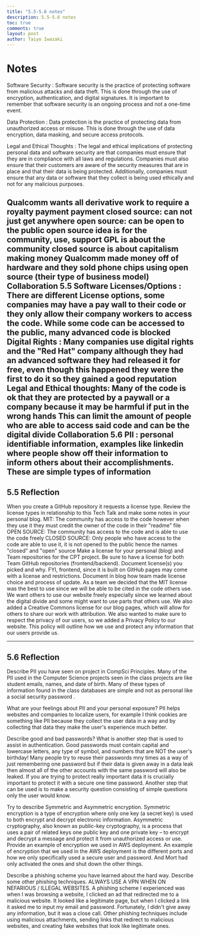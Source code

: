 ```yaml
---
title: "5.5-5.6 notes"
description: 5.5-5.6 notes
toc: true
comments: true
layout: post
author: Taiyo Iwazaki
---
```



# Notes

Software Security : Software security is the practice of protecting software from malicious attacks and data theft. This is done through the use of encryption, authentication, and digital signatures. It is important to remember that software security is an ongoing process and not a one-time event.

Data Protection : Data protection is the practice of protecting data from unauthorized access or misuse. This is done through the use of data encryption, data masking, and secure access protocols.

Legal and Ethical Thoughts : The legal and ethical implications of protecting personal data and software security are that companies must ensure that they are in compliance with all laws and regulations. Companies must also ensure that their customers are aware of the security measures that are in place and that their data is being protected. Additionally, companies must ensure that any data or software that they collect is being used ethically and not for any malicious purposes.

Qualcomm wants all derivative work to require a royalty payment payment
closed source: can not just get anywhere
open source: can be open to the public
open source idea is for the community, use, support
GPL is about the community
closed source is about capitalism making money
Qualcomm made money off of hardware and they sold phone chips using open source (their type of business model)
Collaboration 5.5
Software Licenses/Options : There are different License options, some companies may have a pay wall to their code or they only allow their company workers to access the code. While some code can be accessed to the public, many advanced code is blocked
Digital Rights : Many companies use digital rights and the "Red Hat" company although they had an advanced software they had released it for free, even though this happened they were the first to do it so they gained a good reputation
Legal and Ethical thoughts:
Many of the code is ok that they are protected by a paywall or a company because it may be harmful if put in the wrong hands
This can limit the amount of people who are able to access said code and can be the digital divide
Collaboration 5.6
PII : personal identifiable information, examples like linkedin where people show off their information to inform others about their accomplishments. These are simple types of information
---
## 5.5 Reflection

When you create a GitHub repository it requests a license type. Review the license types in relationship to this Tech Talk and make some notes in your personal blog.
MIT: The community has access to the code however when they use it they must credit the owner of the code in their "readme" file
OPEN SOURCE: The community has access to the code and is able to use the code freely
CLOSED SOURCE: Only people who have access to the code are able to use it, it is not opened to the public hence the names "closed" and "open" source
Make a license for your personal (blog) and Team repositories for the CPT project. Be sure to have a license for both Team GitHub repositories (frontend/backend). Document license(s) you picked and why. FYI, frontend, since it is built on GitHub pages may come with a license and restrictions. Document in blog how team made license choice and process of update.
As a team we decided that the MIT license was the best to use since we will be able to be cited in the code others use. We want others to use our website freely especially since we learned about the digital divide and some might want to use parts that others use. We also added a Creative Commons license for our blog pages, which will allow for others to share our work with attribution. We also wanted to make sure to respect the privacy of our users, so we added a Privacy Policy to our website. This policy will outline how we use and protect any information that our users provide us.

---
## 5.6 Reflection

Describe PII you have seen on project in CompSci Principles.
Many of the PII used in the Computer Science projects seen in the class projects are like student emails, names, and date of birth. Many of these types of information found in the class databases are simple and not as personal like a social security password .

What are your feelings about PII and your personal exposure?
PII helps websites and companies to localize users, for example I think cookies are something like PII because they collect the user data in a way and by collecting that data they make the user's experience much better.

Describe good and bad passwords? What is another step that is used to assist in authentication.
Good passwords must contain capital and lowercase letters, any type of symbol, and numbers that are NOT the user's birthday! Many people try to reuse their passwords mny times as a way of just remembering one password but if their data is given away in a data leak then almost all of the other accounts with the same password will also be leaked. If you are trying to protect really important data it is crucially important to protect it with a secure one time password. Another step that can be used is to make a security question consisting of simple questions only the user would know.

Try to describe Symmetric and Asymmetric encryption.
Symmetric encryption is a type of encryption where only one key (a secret key) is used to both encrypt and decrypt electronic information.
Asymmetric cryptography, also known as public-key cryptography, is a process that uses a pair of related keys one public key and one private key – to encrypt and decrypt a message and protect it from unauthorized access or use.
Provide an example of encryption we used in AWS deployment.
An example of encryption that we used in the AWS deployment is the different ports and how we only specifically used a secure user and password. And Mort had only activated the ones and shut down the other things.

Describe a phishing scheme you have learned about the hard way. Describe some other phishing techniques.
ALWAYS USE A VPN WHEN ON NEFARIOUS / ILLEGAL WEBSITES. A phishing scheme I experienced was when I was browsing a website, I clicked an ad that redirected me to a malicious website. It looked like a legitimate page, but when I clicked a link it asked me to input my email and password. Fortunately, I didn't give away any information, but it was a close call. Other phishing techniques include using malicious attachments, sending links that redirect to malicious websites, and creating fake websites that look like legitimate ones.